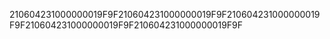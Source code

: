 210604231000000019F9F210604231000000019F9F210604231000000019F9F210604231000000019F9F210604231000000019F9F

